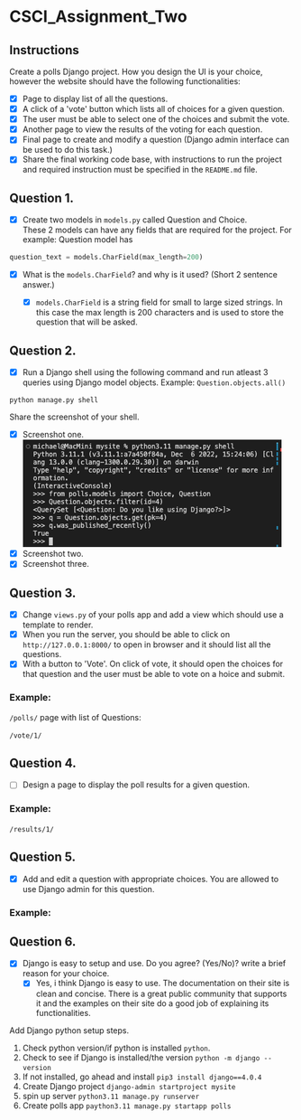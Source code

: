 # CSCI_Assignment_Two

## Instructions

Create a polls Django project. How you design the UI is your choice, however the website should have the following functionalities:

- [x] Page to display list of all the questions.
- [x] A click of a 'vote' button which lists all of choices for a given question.
- [x] The user must be able to select one of the choices and submit the vote.
- [x] Another page to view the results of the voting for each question.
- [x] Final page to create and modify a question (Django admin interface can be used to do this task.)
- [x] Share the final working code base, with instructions to run the project and required instruction must be specified in the `README.md` file.

## Question 1.
- [x] Create two models in `models.py` called Question and Choice.  
These 2 models can have any fields that are required for the project. For example: Question model has 

```python
question_text = models.CharField(max_length=200)
```

- [x] What is the `models.CharField`? and why is it used? (Short 2 sentence answer.)
    - [x] `models.CharField` is a string field for small to large sized strings. In this case the max length is 200 characters and is used to store the question that will be asked.


## Question 2.
- [x] Run a Django shell using the following command and run atleast 3 queries using Django model objects. Example: `Question.objects.all()`

```
python manage.py shell
```
Share the screenshot of your shell.
- [x] Screenshot one.
![This is an image](https://github.com/mikekenn/CSCI_Assignment_Two/blob/main/mysite/assets/images/img1.png?raw=true)
- [x] Screenshot two.
- [x] Screenshot three.

## Question 3.
- [x] Change `views.py` of your polls app and add a view which should use a template to render.  
- [x] When you run the server, you should be able to click on `http://127.0.0.1:8000/` to open in browser and it should list all the questions.
- [x] With a button to 'Vote'. On click of vote, it should open the choices for that question and the user must be able to vote on a hoice and submit.

### Example:
`/polls/` page with list of Questions:


`/vote/1/`
<!-- ![This is an image](/assets/images/img.png) -->

## Question 4.
- [ ] Design a page to display the poll results for a given question.
### Example:
`/results/1/`
<!-- ![This is an image](/assets/images/img.png) -->

## Question 5.
- [x] Add and edit a question with appropriate choices. You are allowed to use Django admin for this question.
### Example:

## Question 6.
- [x] Django is easy to setup and use. Do you agree? (Yes/No)? write a brief reason for your choice.
    - [x] Yes, i think Django is easy to use. The documentation on their site is clean and concise. There is a great public community that supports it and the examples on their site do a good job of explaining its functionalities.

Add Django python setup steps.

1. Check python version/if python is installed `python`.
2. Check to see if Django is installed/the version `python -m django --version`
3. If not installed, go ahead and install `pip3 install django==4.0.4`
4. Create Django project `django-admin startproject mysite`
5. spin up server `python3.11 manage.py runserver`
6. Create polls app `paython3.11 manage.py startapp polls`
